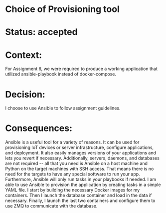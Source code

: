 # Choice of Provisioning tool
# Status: accepted
# Context:
For Assignment 6, we were required to produce a working application that utilized ansible-playbook instead of docker-compose.
# Decision:
I choose to use Ansible to follow assignment guidelines.
# Consequences:
Ansible is a useful tool for a variety of reasons. It can be used for provisioning IoT devices or server infrastructure, configure applications, and deployment. It also easily manages versions of your applications and lets you revert if necessary. Additionally, servers, daemons, and databases are not required -- all that you need is Ansible on a host machine and Python on the target machines with SSH access. That means there is no need for the targets to have any special software to run your app. Furthermore, Ansible will only run tasks in your playbooks if needed.
I am able to use Ansible to provision the application by creating tasks in a simple YAML file. I start by building the necessary Docker images for my containers. Then I launch the database container and load in the data if necessary. Finally, I launch the last two containers and configure them to use ZMQ to communicate with the database.
